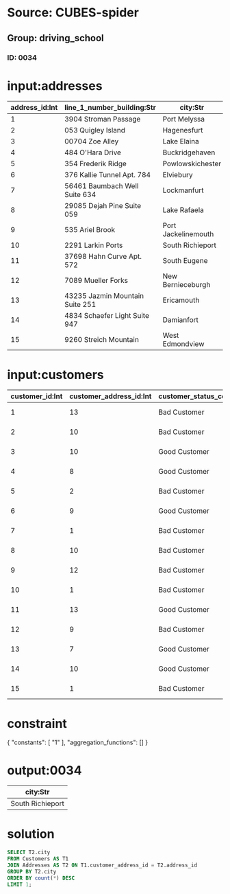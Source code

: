 # Source: CUBES-spider
## Group: driving_school
### ID: 0034

# input:addresses

| address_id:Int | line_1_number_building:Str | city:Str | zip_postcode:Str | state_province_county:Str | country:Str |
|---|---|---|---|---|---|
| 1 | 3904 Stroman Passage | Port Melyssa | 14445 | Georgia | USA |
| 2 | 053 Quigley Island | Hagenesfurt | 22194 | Kentucky | USA |
| 3 | 00704 Zoe Alley | Lake Elaina | 8938 | Georgia | USA |
| 4 | 484 O'Hara Drive | Buckridgehaven | 5 | Oregon | USA |
| 5 | 354 Frederik Ridge | Powlowskichester | 27559 | Ohio | USA |
| 6 | 376 Kallie Tunnel Apt. 784 | Elviebury | 63768 | Connecticut | USA |
| 7 | 56461 Baumbach Well Suite 634 | Lockmanfurt | 34975 | Washington | USA |
| 8 | 29085 Dejah Pine Suite 059 | Lake Rafaela | 80376 | WestVirginia | USA |
| 9 | 535 Ariel Brook | Port Jackelinemouth | 85954 | Maine | USA |
| 10 | 2291 Larkin Ports | South Richieport | 95098 | Idaho | USA |
| 11 | 37698 Hahn Curve Apt. 572 | South Eugene | 99903 | Alabama | USA |
| 12 | 7089 Mueller Forks | New Bernieceburgh | 38197 | Louisiana | USA |
| 13 | 43235 Jazmin Mountain Suite 251 | Ericamouth | 75074 | Louisiana | USA |
| 14 | 4834 Schaefer Light Suite 947 | Damianfort | 61121 | Connecticut | USA |
| 15 | 9260 Streich Mountain | West Edmondview | 43988 | Kentucky | USA |

# input:customers

| customer_id:Int | customer_address_id:Int | customer_status_code:Str | date_became_customer:Str | date_of_birth:Str | first_name:Str | last_name:Str | amount_outstanding:Dbl | email_address:Str | phone_number:Str | cell_mobile_phone_number:Str |
|---|---|---|---|---|---|---|---|---|---|---|
| 1 | 13 | Bad Customer | 2016-05-11 17:03:48 | 1998-12-15 13:24:40 | Carole | Bernhard | 255.0 | everette.goyette@example.org | 07278206718 | 861-638-9797 |
| 2 | 10 | Bad Customer | 2015-11-16 22:52:14 | 1995-07-17 12:13:16 | Genevieve | Terry | 7256.0 | huel.jana@example.org | +14(5)2351480248 | 578-518-4785x612 |
| 3 | 10 | Good Customer | 2016-04-08 00:28:15 | 1994-06-21 01:34:56 | Clara | Ortiz | 9443.0 | hilario.sporer@example.org | 374-483-2758x85087 | 1-197-686-2849x8761 |
| 4 | 8 | Good Customer | 2016-07-22 15:53:44 | 1993-02-07 05:40:26 | Jordy | Tromp | 3751.0 | afranecki@example.com | 218.550.1362 | 081-097-3684 |
| 5 | 2 | Bad Customer | 2017-11-12 04:34:44 | 1991-02-10 00:42:17 | Millie | Bruen | 5687.0 | asha.kilback@example.org | 1-618-535-9750 | 00659133944 |
| 6 | 9 | Good Customer | 2017-04-16 05:12:21 | 1993-03-08 08:48:42 | Amya | Spinka | 3900.0 | kozey.citlalli@example.org | 1-673-962-8158x7646 | (780)719-4206x033 |
| 7 | 1 | Bad Customer | 2015-06-24 03:50:04 | 1996-11-07 05:30:55 | Marina | Koelpin | 8144.0 | mayert.judy@example.com | (662)490-3108 | 848-099-2095x785 |
| 8 | 10 | Bad Customer | 2017-10-05 14:15:46 | 1998-09-18 04:45:01 | Dianna | Trantow | 9500.0 | kroberts@example.org | 206-054-0689x05861 | 739-333-6966x187 |
| 9 | 12 | Bad Customer | 2016-02-17 08:26:23 | 1991-12-05 02:50:15 | Leif | Mertz | 7093.0 | mariela28@example.org | 753.921.0871 | 1-387-258-1016x96963 |
| 10 | 1 | Bad Customer | 2017-11-25 01:42:26 | 1996-08-29 00:03:08 | Rylan | Goodwin | 1000.0 | nichole59@example.com | 1-387-884-0656 | +45(6)4872981083 |
| 11 | 13 | Good Customer | 2016-11-30 10:37:41 | 1994-05-07 01:32:16 | Ray | Kohler | 9447.0 | karina.carroll@example.net | (297)122-0086 | 577-584-4864 |
| 12 | 9 | Bad Customer | 2016-05-13 07:38:23 | 1993-07-09 11:11:36 | Omer | Leuschke | 2099.0 | myrl.lind@example.net | 417.136.2900x672 | 200.830.8723 |
| 13 | 7 | Good Customer | 2016-09-04 23:08:20 | 1988-09-19 14:45:56 | Sigrid | Schmeler | 2255.0 | wehner.harold@example.com | 192-395-2411 | +57(9)4602098297 |
| 14 | 10 | Good Customer | 2016-03-18 06:14:18 | 1996-05-23 01:21:54 | Estelle | Grant | 5494.0 | ehowell@example.com | 1-875-045-0806 | 1-401-108-8016x078 |
| 15 | 1 | Bad Customer | 2015-09-25 13:59:21 | 1996-08-30 06:17:50 | Dameon | Sanford | 9332.0 | kitty.hand@example.net | (729)396-4354x3576 | (630)964-2426 |

# constraint

{
  "constants": [
    "1"
  ],
  "aggregation_functions": []
}

# output:0034

| city:Str |
|---|
| South Richieport |

# solution

```sql
SELECT T2.city
FROM Customers AS T1
JOIN Addresses AS T2 ON T1.customer_address_id = T2.address_id
GROUP BY T2.city
ORDER BY count(*) DESC
LIMIT 1;
```
